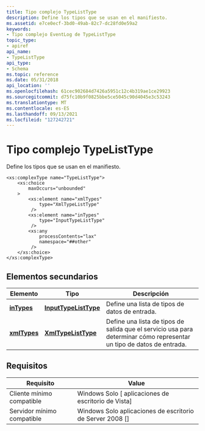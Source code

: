```yaml
---
title: Tipo complejo TypeListType
description: Define los tipos que se usan en el manifiesto.
ms.assetid: e7ce0ecf-3bd0-49ab-82c7-dc28fd0e59a2
keywords:
- Tipo complejo EventLog de TypeListType
topic_type:
- apiref
api_name:
- TypeListType
api_type:
- Schema
ms.topic: reference
ms.date: 05/31/2018
api_location: ''
ms.openlocfilehash: 61cec902684d7426a5951c12c4b319ae1ce29923
ms.sourcegitcommit: d75fc10b9f0825bbe5ce5045c90d4045e3c53243
ms.translationtype: MT
ms.contentlocale: es-ES
ms.lasthandoff: 09/13/2021
ms.locfileid: "127242721"
---
```

# <a name="typelisttype-complex-type"></a>Tipo complejo TypeListType

Define los tipos que se usan en el manifiesto.

``` syntax
<xs:complexType name="TypeListType">
    <xs:choice
        maxOccurs="unbounded"
    >
        <xs:element name="xmlTypes"
            type="XmlTypeListType"
         />
        <xs:element name="inTypes"
            type="InputTypeListType"
         />
        <xs:any
            processContents="lax"
            namespace="##other"
         />
    </xs:choice>
</xs:complexType>
```

## <a name="child-elements"></a>Elementos secundarios



| Elemento                                                               | Tipo                                                                           | Descripción                                                                                                 |
|-----------------------------------------------------------------------|--------------------------------------------------------------------------------|-------------------------------------------------------------------------------------------------------------|
| [**inTypes**](eventmanifestschema-intypes-typelisttype-element.md)   | [**InputTypeListType**](eventmanifestschema-inputtypelisttype-complextype.md) | Define una lista de tipos de datos de entrada.<br/>                                                              |
| [**xmlTypes**](eventmanifestschema-xmltypes-typelisttype-element.md) | [**XmlTypeListType**](eventmanifestschema-xmltypelisttype-complextype.md)     | Define una lista de tipos de salida que el servicio usa para determinar cómo representar un tipo de datos de entrada.<br/> |



## <a name="requirements"></a>Requisitos



| Requisito | Value |
|-------------------------------------|------------------------------------------------------|
| Cliente mínimo compatible<br/> | Windows Solo \[ aplicaciones de escritorio de Vista\]<br/>       |
| Servidor mínimo compatible<br/> | Windows Solo aplicaciones de escritorio de Server 2008 \[\]<br/> |



 

 





